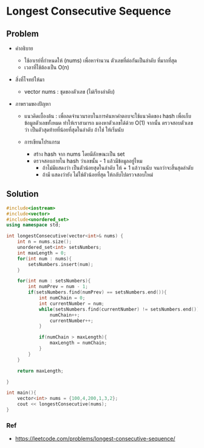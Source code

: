 # Longest Consecutive Sequence

## Problem

- คำอธิบาย

  - ใช้อาเรย์ที่กำหนดให้ (nums) เพื่อหาจำนวน ตัวเลขที่ต่อกันเป็นลำดับ ที่มากที่สุด
  - เวลาที่ใช้ต้องเป็น O(n)

- สิ่งที่โจทย์ให้มา

  - vector<int> nums : ชุดของตัวเลข (ไม่เรียงลำดับ)

- ภาพรวมของปัญหา

  - แนวคิดเบื้องต้น : เพื่อลดจำนวนรอบในการค้นหาคำตอบจะใช้แนวคิดของ hash เพื่อเก็บข้อมูลตัวเลขทั้งหมด ทำให้เราสามารถ มองหาตัวเลขได้ด้วย O(1) จากนั้น ตรวจสอบตัวเลข ว่า เป็นตัวสุดท้ายที่น้อยที่สุดในลำดับ ถ้าใช่ ให้เริ่มนับ

  - การเขียนโปรแกรม
    - สร้าง hash จาก nums โดยมีลักษณะเป็น set
    - ตรวจสอบภายใน hash ว่าเลขนั้น - 1 แล้วมีข้อมูลอยู่ไหม
      - ถ้าไม่มีแสดงว่า เป็นตัวน้อยสุดในลำดับ ให้ + 1 แล้ววนนับ จนกว่าจะสิ้นสุดลำดับ
      - ถ้ามี แสดงว่ายัง ไม่ใช่ตัวน้อยที่สุด ให้กลับไปตรวจสอบใหม่

## Solution

```c++
#include<iostream>
#include<vector>
#include<unordered_set>
using namespace std;

int longestConsecutive(vector<int>& nums) {
    int n = nums.size();
    unordered_set<int> setsNumbers;
    int maxLength = 0;
    for(int num : nums){
        setsNumbers.insert(num);
    }

    for(int num : setsNumbers){
        int numPrev = num - 1;
        if(setsNumbers.find(numPrev) == setsNumbers.end()){
            int numChain = 0;
            int currentNumber = num;
            while(setsNumbers.find(currentNumber) != setsNumbers.end()){
                numChain++;
                currentNumber++;
            }

            if(numChain > maxLength){
                maxLength = numChain;
            }
        }
    }

    return maxLength;

}

int main(){
    vector<int> nums = {100,4,200,1,3,2};
    cout << longestConsecutive(nums);
}
```

### Ref

- https://leetcode.com/problems/longest-consecutive-sequence/
